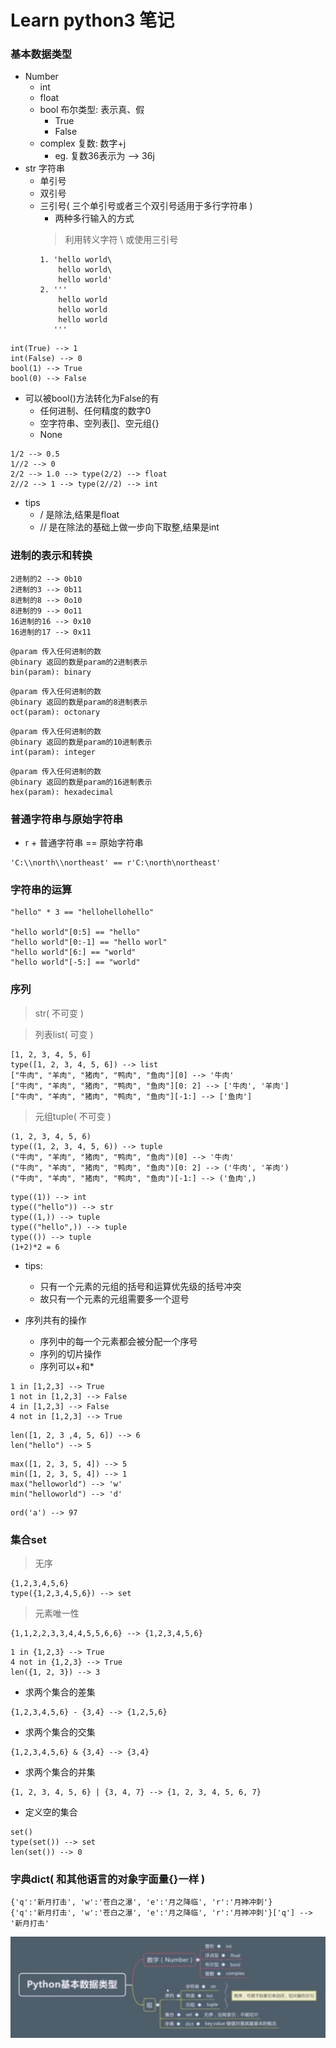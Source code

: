 # Learn python3 笔记

### 基本数据类型

- Number
  - int
  - float
  - bool 布尔类型: 表示真、假
    - True
    - False
  - complex 复数: 数字+j
    - eg. 复数36表示为 --> 36j
- str 字符串
  - 单引号
  - 双引号
  - 三引号( 三个单引号或者三个双引号适用于多行字符串 )
    - 两种多行输入的方式
    > 利用转义字符 \ 或使用三引号
    ```
    1. 'hello world\
        hello world\
        hello world'
    2. '''
        hello world
        hello world
        hello world
       '''
    ```

```
int(True) --> 1
int(False) --> 0
bool(1) --> True
bool(0) --> False
```

- 可以被bool()方法转化为False的有
  - 任何进制、任何精度的数字0
  - 空字符串、空列表[]、空元组{}
  - None

```
1/2 --> 0.5
1//2 --> 0
2/2 --> 1.0 --> type(2/2) --> float
2//2 --> 1 --> type(2//2) --> int
```
- tips
  - / 是除法,结果是float
  - // 是在除法的基础上做一步向下取整,结果是int

### 进制的表示和转换

```
2进制的2 --> 0b10
2进制的3 --> 0b11
8进制的8 --> 0o10
8进制的9 --> 0o11
16进制的16 --> 0x10
16进制的17 --> 0x11
```
```
@param 传入任何进制的数
@binary 返回的数是param的2进制表示
bin(param): binary
```
```
@param 传入任何进制的数
@binary 返回的数是param的8进制表示
oct(param): octonary
```
```
@param 传入任何进制的数
@binary 返回的数是param的10进制表示
int(param): integer
```
```
@param 传入任何进制的数
@binary 返回的数是param的16进制表示
hex(param): hexadecimal
```

### 普通字符串与原始字符串

- r + 普通字符串 == 原始字符串

```
'C:\\north\\northeast' == r'C:\north\northeast'
```

### 字符串的运算

```
"hello" * 3 == "hellohellohello"

"hello world"[0:5] == "hello"
"hello world"[0:-1] == "hello worl"
"hello world"[6:] == "world"
"hello world"[-5:] == "world"
```

### 序列

> str( 不可变 )

> 列表list( 可变 )
```
[1, 2, 3, 4, 5, 6]
type([1, 2, 3, 4, 5, 6]) --> list
["牛肉", "羊肉", "猪肉", "鸭肉", "鱼肉"][0] --> '牛肉'
["牛肉", "羊肉", "猪肉", "鸭肉", "鱼肉"][0: 2] --> ['牛肉', '羊肉']
["牛肉", "羊肉", "猪肉", "鸭肉", "鱼肉"][-1:] --> ['鱼肉']
```

> 元组tuple( 不可变 )
```
(1, 2, 3, 4, 5, 6)
type((1, 2, 3, 4, 5, 6)) --> tuple
("牛肉", "羊肉", "猪肉", "鸭肉", "鱼肉")[0] --> '牛肉'
("牛肉", "羊肉", "猪肉", "鸭肉", "鱼肉")[0: 2] --> ('牛肉', '羊肉')
("牛肉", "羊肉", "猪肉", "鸭肉", "鱼肉")[-1:] --> ('鱼肉',)
```
```
type((1)) --> int
type(("hello")) --> str
type((1,)) --> tuple
type(("hello",)) --> tuple
type(()) --> tuple
(1+2)*2 = 6
```
- tips:
  - 只有一个元素的元组的括号和运算优先级的括号冲突
  - 故只有一个元素的元组需要多一个逗号

- 序列共有的操作
  - 序列中的每一个元素都会被分配一个序号
  - 序列的切片操作
  - 序列可以+和*

```
1 in [1,2,3] --> True
1 not in [1,2,3] --> False
4 in [1,2,3] --> False
4 not in [1,2,3] --> True
```

```
len([1, 2, 3 ,4, 5, 6]) --> 6
len("hello") --> 5
```

```
max([1, 2, 3, 5, 4]) --> 5
min([1, 2, 3, 5, 4]) --> 1
max("helloworld") --> 'w'
min("helloworld") --> 'd'
```

```
ord('a') --> 97
```

### 集合set

> 无序

```
{1,2,3,4,5,6}
type({1,2,3,4,5,6}) --> set
```

> 元素唯一性

```
{1,1,2,2,3,3,4,4,5,5,6,6} --> {1,2,3,4,5,6}
```

```
1 in {1,2,3} --> True
4 not in {1,2,3} --> True
len({1, 2, 3}) --> 3
```

- 求两个集合的差集
```
{1,2,3,4,5,6} - {3,4} --> {1,2,5,6}
```

- 求两个集合的交集
```
{1,2,3,4,5,6} & {3,4} --> {3,4}
```

- 求两个集合的并集
```
{1, 2, 3, 4, 5, 6} | {3, 4, 7} --> {1, 2, 3, 4, 5, 6, 7}
```

- 定义空的集合
```
set()
type(set()) --> set
len(set()) --> 0
```

### 字典dict( 和其他语言的对象字面量{}一样 )

```
{'q':'新月打击', 'w':'苍白之瀑', 'e':'月之降临', 'r':'月神冲刺'}
{'q':'新月打击', 'w':'苍白之瀑', 'e':'月之降临', 'r':'月神冲刺'}['q'] --> '新月打击'
```

![](./python基本数据类型思维导图.png)
